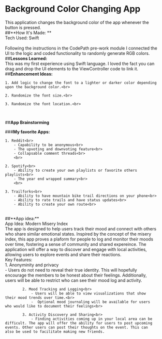 # Background Color Changing App
This application changes the background color of the app whenever the button is pressed.
<br>
##**How It's Made: **<br>
Tech Used: Swift<br>
<br>
Following the instructions in the CodePath pre-work module I connected the UI to the logic and coded functionality to randomly generate RGB colors. 
<br>
##**Lessons Learned:**<br>
This was my first experience using Swift language. I loved the fact you can drag and drop the UI elements to the ViewController code to link it.
<br>
##**Enhancement Ideas:**<br>

    1. Add logic to change the font to a lighter or darker color depending upon the background color.<br>
    
    2. Randomize the font size.<br>
    
    3. Randomize the font location.<br>
<br>

##**App Brainstorming**<br>

###**My favorite Apps:**<br>

    1. Reddit<br>
        - Capability to be anonymous<br>
        - The upvoting and downvoting feature<br>
        - Collapsable comment threads<br>
        <br>
        
    2. Spotify<br>
        - Ability to create your own playlists or favorite others playlists<br>
        - The year end wrapped summary<br>
        <br>
        
    3. Trailforks<br>
        - Ability to have mountain bike trail directions on your phone<br>
        - Ability to rate trails and have status updates<br>
        - Ability to create your own route<br>
<br>
##**App idea:**<br>
    App Idea: Modern Misery Index<br>
        The app is designed to help users track their mood and connect with others who share similar emotional states. Inspired by the concept of the misery index, this app proves a plaform for people to log and monitor their moods over time, fostering a sense of community and shared expereince. The application will offer a way to discover and engage with local activities, allowing users to explore events and share their reactions. <br>
        Key Features:<br>
            1. Anonyminity and privacy<br>
                - Users do not need to reveal their true identity. This will hopefully encourage the members to be honest about their feelings. Additionally, users will be able to restrict who can see their mood log and activity.<br>
                
            2. Mood Tracking and Logging<br>
                - Users will be able to view visualizations that show their mood trends over time.<br>
                -  Optional mood journaling will be available for users who would like to document their feelings<br>
                
            3. Activity Discovery and Sharing<br>
                - Finding activities coming up in your local area can be difficult. The app will offer the ability for users to post upcoming events. Other users can post their thoughts on the event. This can also be used to facilitate making new friends.
            

